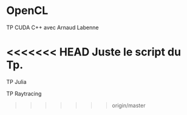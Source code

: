 # OpenCL

TP CUDA C++ avec Arnaud Labenne

<<<<<<< HEAD
Juste le script du Tp.
=======
TP Julia

TP Raytracing
>>>>>>> origin/master

